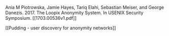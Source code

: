 Ania M Piotrowska, Jamie Hayes, Tariq Elahi, Sebastian Meiser, and George Danezis. 2017. The Loopix Anonymity System. In USENIX Security Symposium. 
[[1703.00536v1.pdf]]


[[Pudding - user discovery for anonymity networks]]